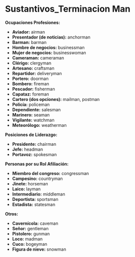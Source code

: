 # Sustantivos_Terminacion Man



**Ocupaciones Profesiones:**

*   **Aviador:** airman
*   **Presentador (de noticias):** anchorman
*   **Barman:** barman
*   **Hombre de negocios:** businessman
*   **Mujer de negocios:** businesswoman
*   **Cameraman:** cameraman
*   **Clérigo:** clergyman
*   **Artesano:** craftsman
*   **Repartidor:** deliveryman
*   **Portero:** doorman
*   **Bombero:** fireman
*   **Pescador:** fisherman
*   **Capataz:** foreman
*   **Cartero (dos opciones):** mailman, postman
*   **Policía:** policeman
*   **Dependiente:** salesman
*   **Marinero:** seaman
*   **Vigilante:** watchman
*   **Meteorólogo:** weatherman

**Posiciones de Liderazgo:**

*   **Presidente:** chairman
*   **Jefe:** headman
*   **Portavoz:** spokesman

**Personas por su Rol Afiliación:**

*   **Miembro del congreso:** congressman
*   **Campesino:** countryman
*   **Jinete:** horseman
*   **Laico:** layman
*   **Intermediario:** middleman
*   **Deportista:** sportsman
*   **Estadista:** statesman

**Otros:**

*   **Cavernícola:** caveman
*   **Señor:** gentleman
*   **Pistolero:** gunman
*   **Loco:** madman
*   **Cuco:** bogeyman
*   **Figura de nieve:** snowman

